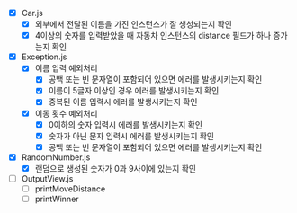 - [x] Car.js
  - [x] 외부에서 전달된 이름을 가진 인스턴스가 잘 생성되는지 확인
  - [x] 4이상의 숫자를 입력받았을 때 자동차 인스턴스의 distance 필드가 하나 증가는지 확인
- [x] Exception.js
  - [x] 이름 입력 예외처리
    - [x] 공백 또는 빈 문자열이 포함되어 있으면 에러를 발생시키는지 확인
    - [x] 이름이 5글자 이상인 경우 에러를 발생시키는지 확인
    - [x] 중복된 이름 입력시 에러를 발생시키는지 확인
  - [x] 이동 횟수 예외처리
    - [x] 0이하의 숫자 입력시 에러를 발생시키는지 확인
    - [x] 숫자가 아닌 문자 입력시 에러를 발생시키는지 확인
    - [x] 공백 또는 빈 문자열이 포함되어 있으면 에러를 발생시키는지 확인
- [x] RandomNumber.js
  - [x] 랜덤으로 생성된 숫자가 0과 9사이에 있는지 확인
- [ ] OutputView.js
  - [ ] printMoveDistance
  - [ ] printWinner
